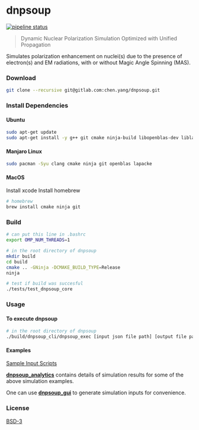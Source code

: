 # dnpsoup

[![pipeline status](https://gitlab.com/chen.yang/dnpsoup/badges/master/pipeline.svg)](https://gitlab.com/chen.yang/dnpsoup/-/commits/master)

> Dynamic Nuclear Polarization Simulation Optimized with Unified Propagation

Simulates polarization enhancement on nuclei(s) due to the presence of electron(s) and EM radiations, with or without Magic Angle Spinning (MAS).


### Download

``` bash
git clone --recursive git@gitlab.com:chen.yang/dnpsoup.git
```


### Install Dependencies

#### Ubuntu

``` bash
sudo apt-get update
sudo apt-get install -y g++ git cmake ninja-build libopenblas-dev liblapacke-dev libpthread-stubs0-dev gfortran libatlas-base-dev
```

#### Manjaro Linux

```bash
sudo pacman -Syu clang cmake ninja git openblas lapacke
```

#### MacOS

Install xcode
Install homebrew

```bash
# homebrew
brew install cmake ninja git
```

### Build

```bash
# can put this line in .bashrc
export OMP_NUM_THREADS=1

# in the root directory of dnpsoup
mkdir build
cd build
cmake .. -GNinja -DCMAKE_BUILD_TYPE=Release
ninja

# test if build was succesful
./tests/test_dnpsoup_core
```

### Usage

#### To execute dnpsoup

``` bash
# in the root directory of dnpsoup
./build/dnpsoup_cli/dnpsoup_exec [input json file path] [output file path]
```

#### Examples

[Sample Input Scripts](./examples/inputs/)

**[dnpsoup_analytics](https://gitlab.com/chen.yang/dnpsoup_analytics)** contains details of simulation results for some of the above simulation examples.

One can use **[dnpsoup_gui](https://github.com/cyang019/dnpsoup_gui)** to generate simulation inputs for convenience.


### License

[BSD-3](./LICENSE)

